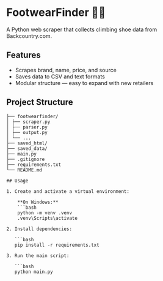 # FootwearFinder 🧗‍♂️

A Python web scraper that collects climbing shoe data from Backcountry.com.

## Features

- Scrapes brand, name, price, and source
- Saves data to CSV and text formats
- Modular structure — easy to expand with new retailers

## Project Structure

```footwearfinder/
├── footwearfinder/
│ ├── scraper.py
│ ├── parser.py
│ ├── output.py
│ └── ...
├── saved_html/
├── saved_data/
├── main.py
├── .gitignore
├── requirements.txt
└── README.md

## Usage

1. Create and activate a virtual environment:

    **On Windows:**
    ```bash
    python -m venv .venv
    .venv\Scripts\activate

2. Install dependencies:

   ```bash
   pip install -r requirements.txt

3. Run the main script:

   ```bash
   python main.py
